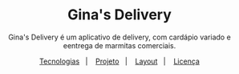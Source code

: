 <h1 align="center"> Gina's Delivery </h1>

<p align="center">
Gina's Delivery é um aplicativo de delivery, com cardápio variado e eentrega de marmitas comerciais. <br/>
</p>

<p align="center">
  <a href="#-tecnologias">Tecnologias</a>&nbsp;&nbsp;&nbsp;|&nbsp;&nbsp;&nbsp;
  <a href="#-projeto">Projeto</a>&nbsp;&nbsp;&nbsp;|&nbsp;&nbsp;&nbsp;
  <a href="#-layout">Layout</a>&nbsp;&nbsp;&nbsp;|&nbsp;&nbsp;&nbsp;
  <a href="#memo-licença">Licença</a>
</p>

